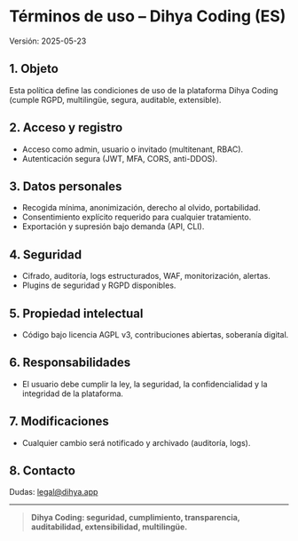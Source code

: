 # Términos de uso – Dihya Coding (ES)

Versión: 2025-05-23

## 1. Objeto
Esta política define las condiciones de uso de la plataforma Dihya Coding (cumple RGPD, multilingüe, segura, auditable, extensible).

## 2. Acceso y registro
- Acceso como admin, usuario o invitado (multitenant, RBAC).
- Autenticación segura (JWT, MFA, CORS, anti-DDOS).

## 3. Datos personales
- Recogida mínima, anonimización, derecho al olvido, portabilidad.
- Consentimiento explícito requerido para cualquier tratamiento.
- Exportación y supresión bajo demanda (API, CLI).

## 4. Seguridad
- Cifrado, auditoría, logs estructurados, WAF, monitorización, alertas.
- Plugins de seguridad y RGPD disponibles.

## 5. Propiedad intelectual
- Código bajo licencia AGPL v3, contribuciones abiertas, soberanía digital.

## 6. Responsabilidades
- El usuario debe cumplir la ley, la seguridad, la confidencialidad y la integridad de la plataforma.

## 7. Modificaciones
- Cualquier cambio será notificado y archivado (auditoría, logs).

## 8. Contacto
Dudas: legal@dihya.app

---

> **Dihya Coding: seguridad, cumplimiento, transparencia, auditabilidad, extensibilidad, multilingüe.**
